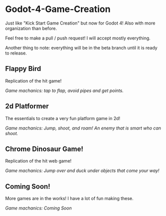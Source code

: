 # Godot-4-Game-Creation
Just like "Kick Start Game Creation" but now for Godot 4! Also with more organization than before.

Feel free to make a pull / push request! I will accept mostly everything.

Another thing to note: everything will be in the beta branch until it is ready to release.

## Flappy Bird
Replication of the hit game!

*Game machanics: tap to flap, avoid pipes and get points.*

## 2d Platformer
The essentials to create a very fun platform game in 2d!

*Game machanics: Jump, shoot, and roam! An enemy that is smart who can shoot.*

## Chrome Dinosaur Game!
Replication of the hit web game!

*Game machanics: Jump over and duck under objects that come your way!*

## Coming Soon!
More games are in the works! I have a lot of fun making these.

*Game machanics: Coming Soon*
